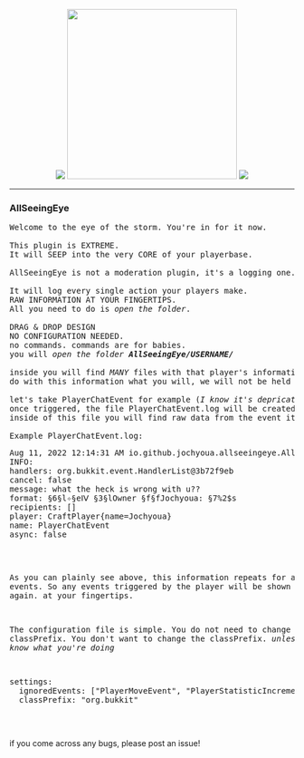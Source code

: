 <p align="middle" float="left">
  <img src="https://i.imgur.com/I1xFcU7.png"/>
  <img src="https://i.imgur.com/KKIcNmX.png" width="300"/> 
  <img src="https://i.imgur.com/I1xFcU7.png"/>
</p><hr>
<h3>AllSeeingEye</h3>

<pre>
Welcome to the eye of the storm. You're in for it now.

This plugin is EXTREME.
It will SEEP into the very CORE of your playerbase.

AllSeeingEye is not a moderation plugin, it's a logging one.

It will log every single action your players make.
RAW INFORMATION AT YOUR FINGERTIPS.
All you need to do is <i>open the folder</i>.

DRAG & DROP DESIGN
NO CONFIGURATION NEEDED.
no commands. commands are for babies.
you will <i>open the folder</i> <b><i>AllSeeingEye/USERNAME/</i></b>

inside you will find <i>MANY</i> files with that player's information
do with this information what you will, we will not be held liable

let's take PlayerChatEvent for example (<i>I know it's depricated, don't care</i>)
once triggered, the file PlayerChatEvent.log will be created under the above directory
inside of this file you will find raw data from the event itself.

Example PlayerChatEvent.log:
<pre>
Aug 11, 2022 12:14:31 AM io.github.jochyoua.allseeingeye.AllSeeingEyeUtils:33 logMessage
INFO: 
handlers: org.bukkit.event.HandlerList@3b72f9eb
cancel: false
message: what the heck is wrong with u??
format: §6§l✧§eⅠⅤ §3§lOwner §f§fJochyoua: §7%2$s
recipients: []
player: CraftPlayer{name=Jochyoua}
name: PlayerChatEvent
async: false
</pre>

As you can plainly see above, this information repeats for all events.
So any events triggered by the player will be shown to you. again. at your fingertips.

The configuration file is simple. You do not need to change the classPrefix.
You don't want to change the classPrefix. <i>unless you know what you're doing</i>

<pre>
settings:
  ignoredEvents: ["PlayerMoveEvent", "PlayerStatisticIncrementEvent", "PlayerCommandSendEvent"]
  classPrefix: "org.bukkit"
</pre>
</pre>
if you come across any bugs, please post an issue!
